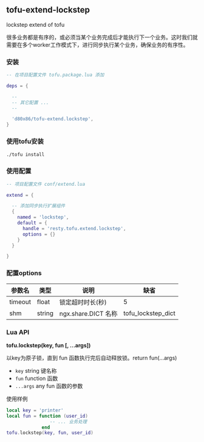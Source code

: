 ## tofu-extend-lockstep

lockstep extend of tofu

很多业务都是有序的，或必须当某个业务完成后才能执行下一个业务。这时我们就需要在多个worker工作模式下，进行同步执行某个业务，确保业务的有序性。



### 安装

```lua
-- 在项目配置文件 tofu.package.lua 添加

deps = {

  --
  -- 其它配置 ...
  --

  'd80x86/tofu-extend.lockstep',
}

```



### 使用tofu安装

```sh
./tofu install
```



### 使用配置

```lua
-- 项目配置文件 conf/extend.lua

extend = {

  -- 添加同步执行扩展组件
  {
    named = 'lockstep',
    default = {
      handle = 'resty.tofu.extend.lockstep',
      options = {}
    }
  }

}

```




### 配置options

| 参数名  | 类型   | 说明                | 缺省               |
| ------- | ------ | ------------------- | ------------------ |
| timeout | float  | 锁定超时时长(秒)    | 5                  |
| shm     | string | ngx.share.DICT 名称 | tofu_lockstep_dict |



### Lua API

**tofu.lockstep(key, fun [, ...args])**

以key为原子锁，直到 fun 函数执行完后自动释放锁。return fun(...args)

* `key` string 键名称
* `fun` function 函数
* `...args` any fun 函数的参数

使用样例

``` lua
local key = 'printer'
local fun = function (user_id)
    			-- ... 业务处理
    		 end
tofu.lockstep(key, fun, user_id)

```


